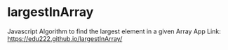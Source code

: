 # largestInArray
Javascript Algorithm to find the largest element in a given Array
App Link: https://edu222.github.io/largestInArray/
